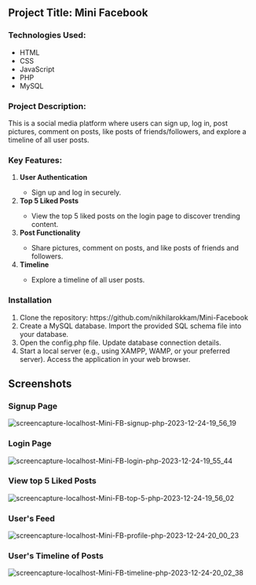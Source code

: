 ## Project Title: Mini Facebook 



### Technologies Used:
<ul>
  <li>HTML</li>
  <li>CSS</li>
  <li>JavaScript</li>
  <li>PHP</li>
  <li>MySQL</li>
</ul>

### Project Description:
This is a social media platform where users can sign up, log in, post pictures, comment on posts, like posts of friends/followers, and explore a timeline of all user posts.

### Key Features:
<ol>
  <li><b>User Authentication</b></li>
  <ul>
    <li>Sign up and log in securely.</li>
  </ul>
  <li><b>Top 5 Liked Posts</b></li>
  <ul>
    <li>View the top 5 liked posts on the login page to discover trending content.</li>
  </ul>
  <li><b>Post Functionality</b></li>
  <ul>
    <li>Share pictures, comment on posts, and like posts of friends and followers.</li>
  </ul>
  <li><b>Timeline</b></li>
  <ul>
    <li>Explore a timeline of all user posts.</li>
  </ul>
</ol>

### Installation
<ol>
  <li>Clone the repository: https://github.com/nikhilarokkam/Mini-Facebook</li>
  <li>Create a MySQL database. Import the provided SQL schema file into your database.</li>
  <li>Open the config.php file. Update database connection details.</li>
  <li>Start a local server (e.g., using XAMPP, WAMP, or your preferred server). Access the application in your web browser.</li>
</ol>

## Screenshots
### Signup Page
![screencapture-localhost-Mini-FB-signup-php-2023-12-24-19_56_19](https://github.com/nikhilarokkam/Mini-Facebook/assets/115566678/97c724f3-d094-4c68-8366-f59a30c984c3)
### Login Page
![screencapture-localhost-Mini-FB-login-php-2023-12-24-19_55_44](https://github.com/nikhilarokkam/Mini-Facebook/assets/115566678/a4af014f-0c0b-4a85-8091-ea79409ddefc)
### View top 5 Liked Posts
![screencapture-localhost-Mini-FB-top-5-php-2023-12-24-19_56_02](https://github.com/nikhilarokkam/Mini-Facebook/assets/115566678/ccb90b94-3a8b-4c17-95dc-b4c87438b3a4)
### User's Feed
![screencapture-localhost-Mini-FB-profile-php-2023-12-24-20_00_23](https://github.com/nikhilarokkam/Mini-Facebook/assets/115566678/23e9cd78-0527-4ef7-be36-996dfa3f4ebc)
### User's Timeline of Posts
![screencapture-localhost-Mini-FB-timeline-php-2023-12-24-20_02_38](https://github.com/nikhilarokkam/Mini-Facebook/assets/115566678/d5d15dd5-a1bd-43f7-ba10-621c38ba16ff)
